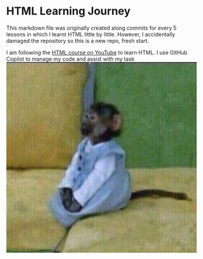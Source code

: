 # HTML Learning Journey

This markdown file was originally created along commits for every 5 lessons in which I learnt HTML little by little.
However, I accidentally damaged the repository so this is a new repo, fresh start.

I am following the [HTML course on YouTube](https://youtube.com/playlist?list=PLDoPjvoNmBAw_t_XWUFbBX-c9MafPk9ji&si=dUjI7GmryJQCPplX) to learn HTML.
I use GitHub Copilot to manage my code and assist with my task
![hello](https://raw.githubusercontent.com/NoorBnHossam/html_zero/main/8758527812_f345a6d9db_z.jpg)
